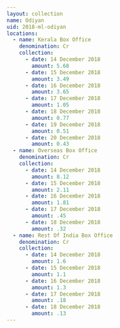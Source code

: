 ```yaml
---
layout: collection
name: Odiyan
uid: 2018-ml-odiyan
locations:
  - name: Kerala Box Office
    denomination: Cr
    collection:
      - date: 14 December 2018
        amount: 5.68
      - date: 15 December 2018
        amount: 3.49
      - date: 16 December 2018
        amount: 3.65
      - date: 17 December 2018
        amount: 1.05
      - date: 18 December 2018
        amount: 0.77
      - date: 19 December 2018
        amount: 0.51
      - date: 20 December 2018
        amount: 0.43  
  - name: Overseas Box Office 
    denomination: Cr
    collection:
      - date: 14 December 2018
        amount: 8.12
      - date: 15 December 2018
        amount: 2.11
      - date: 16 December 2018
        amount: 1.81
      - date: 17 December 2018
        amount: .45
      - date: 18 December 2018
        amount: .32
  - name: Rest Of India Box Office 
    denomination: Cr
    collection:
      - date: 14 December 2018
        amount: 1.6
      - date: 15 December 2018
        amount: 1.1
      - date: 16 December 2018
        amount: 1.3
      - date: 17 December 2018
        amount: .18
      - date: 18 December 2018
        amount: .13  
---
```

